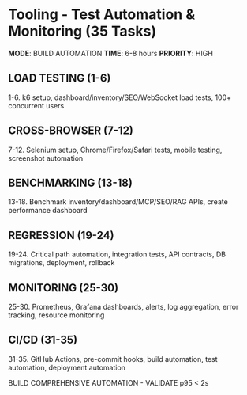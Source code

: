 # Tooling - Test Automation & Monitoring (35 Tasks)

**MODE**: BUILD AUTOMATION
**TIME**: 6-8 hours
**PRIORITY**: HIGH

## LOAD TESTING (1-6)
1-6. k6 setup, dashboard/inventory/SEO/WebSocket load tests, 100+ concurrent users

## CROSS-BROWSER (7-12)
7-12. Selenium setup, Chrome/Firefox/Safari tests, mobile testing, screenshot automation

## BENCHMARKING (13-18)
13-18. Benchmark inventory/dashboard/MCP/SEO/RAG APIs, create performance dashboard

## REGRESSION (19-24)
19-24. Critical path automation, integration tests, API contracts, DB migrations, deployment, rollback

## MONITORING (25-30)
25-30. Prometheus, Grafana dashboards, alerts, log aggregation, error tracking, resource monitoring

## CI/CD (31-35)
31-35. GitHub Actions, pre-commit hooks, build automation, test automation, deployment automation

BUILD COMPREHENSIVE AUTOMATION - VALIDATE p95 < 2s
